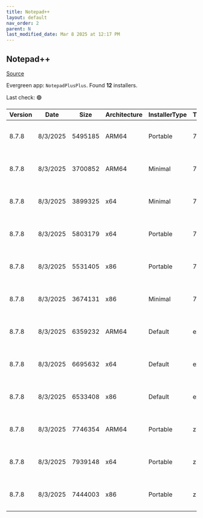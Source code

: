 ```yaml
---
title: Notepad++
layout: default
nav_order: 2
parent: N
last_modified_date: Mar 8 2025 at 12:17 PM
---
```


## Notepad++

[Source](https://notepad-plus-plus.org/)

Evergreen app: `NotepadPlusPlus`. Found **12** installers.

Last check: 🟢

| Version | Date     | Size    | Architecture | InstallerType | Type | URI                                                                                                                                                                                                                                              |
| ------- | -------- | ------- | ------------ | ------------- | ---- | ------------------------------------------------------------------------------------------------------------------------------------------------------------------------------------------------------------------------------------------------ |
| 8.7.8   | 8/3/2025 | 5495185 | ARM64        | Portable      | 7z   | [https://github.com/notepad-plus-plus/notepad-plus-plus/releases/download/v8.7.8/npp.8.7.8.portable.arm64.7z](https://github.com/notepad-plus-plus/notepad-plus-plus/releases/download/v8.7.8/npp.8.7.8.portable.arm64.7z)                       |
| 8.7.8   | 8/3/2025 | 3700852 | ARM64        | Minimal       | 7z   | [https://github.com/notepad-plus-plus/notepad-plus-plus/releases/download/v8.7.8/npp.8.7.8.portable.minimalist.arm64.7z](https://github.com/notepad-plus-plus/notepad-plus-plus/releases/download/v8.7.8/npp.8.7.8.portable.minimalist.arm64.7z) |
| 8.7.8   | 8/3/2025 | 3899325 | x64          | Minimal       | 7z   | [https://github.com/notepad-plus-plus/notepad-plus-plus/releases/download/v8.7.8/npp.8.7.8.portable.minimalist.x64.7z](https://github.com/notepad-plus-plus/notepad-plus-plus/releases/download/v8.7.8/npp.8.7.8.portable.minimalist.x64.7z)     |
| 8.7.8   | 8/3/2025 | 5803179 | x64          | Portable      | 7z   | [https://github.com/notepad-plus-plus/notepad-plus-plus/releases/download/v8.7.8/npp.8.7.8.portable.x64.7z](https://github.com/notepad-plus-plus/notepad-plus-plus/releases/download/v8.7.8/npp.8.7.8.portable.x64.7z)                           |
| 8.7.8   | 8/3/2025 | 5531405 | x86          | Portable      | 7z   | [https://github.com/notepad-plus-plus/notepad-plus-plus/releases/download/v8.7.8/npp.8.7.8.portable.7z](https://github.com/notepad-plus-plus/notepad-plus-plus/releases/download/v8.7.8/npp.8.7.8.portable.7z)                                   |
| 8.7.8   | 8/3/2025 | 3674131 | x86          | Minimal       | 7z   | [https://github.com/notepad-plus-plus/notepad-plus-plus/releases/download/v8.7.8/npp.8.7.8.portable.minimalist.7z](https://github.com/notepad-plus-plus/notepad-plus-plus/releases/download/v8.7.8/npp.8.7.8.portable.minimalist.7z)             |
| 8.7.8   | 8/3/2025 | 6359232 | ARM64        | Default       | exe  | [https://github.com/notepad-plus-plus/notepad-plus-plus/releases/download/v8.7.8/npp.8.7.8.Installer.arm64.exe](https://github.com/notepad-plus-plus/notepad-plus-plus/releases/download/v8.7.8/npp.8.7.8.Installer.arm64.exe)                   |
| 8.7.8   | 8/3/2025 | 6695632 | x64          | Default       | exe  | [https://github.com/notepad-plus-plus/notepad-plus-plus/releases/download/v8.7.8/npp.8.7.8.Installer.x64.exe](https://github.com/notepad-plus-plus/notepad-plus-plus/releases/download/v8.7.8/npp.8.7.8.Installer.x64.exe)                       |
| 8.7.8   | 8/3/2025 | 6533408 | x86          | Default       | exe  | [https://github.com/notepad-plus-plus/notepad-plus-plus/releases/download/v8.7.8/npp.8.7.8.Installer.exe](https://github.com/notepad-plus-plus/notepad-plus-plus/releases/download/v8.7.8/npp.8.7.8.Installer.exe)                               |
| 8.7.8   | 8/3/2025 | 7746354 | ARM64        | Portable      | zip  | [https://github.com/notepad-plus-plus/notepad-plus-plus/releases/download/v8.7.8/npp.8.7.8.portable.arm64.zip](https://github.com/notepad-plus-plus/notepad-plus-plus/releases/download/v8.7.8/npp.8.7.8.portable.arm64.zip)                     |
| 8.7.8   | 8/3/2025 | 7939148 | x64          | Portable      | zip  | [https://github.com/notepad-plus-plus/notepad-plus-plus/releases/download/v8.7.8/npp.8.7.8.portable.x64.zip](https://github.com/notepad-plus-plus/notepad-plus-plus/releases/download/v8.7.8/npp.8.7.8.portable.x64.zip)                         |
| 8.7.8   | 8/3/2025 | 7444003 | x86          | Portable      | zip  | [https://github.com/notepad-plus-plus/notepad-plus-plus/releases/download/v8.7.8/npp.8.7.8.portable.zip](https://github.com/notepad-plus-plus/notepad-plus-plus/releases/download/v8.7.8/npp.8.7.8.portable.zip)                                 |
